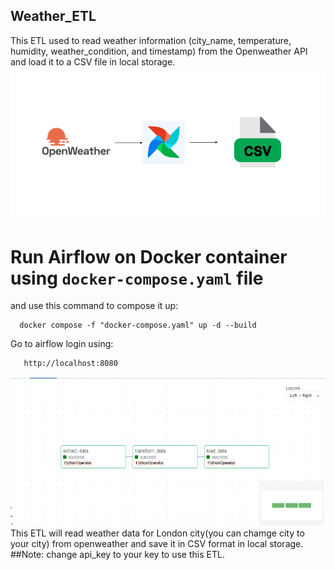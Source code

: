 ## Weather_ETL
This ETL used to read weather information (city_name, temperature, humidity, weather_condition, and timestamp) from the Openweather API and load it to a CSV file in local storage.
![Alt](https://github.com/AdanALalawni/Weather/blob/main/W-ETL.png)

# Run Airflow on Docker container using `docker-compose.yaml` file 
 and use this command to compose it up:
 
      docker compose -f "docker-compose.yaml" up -d --build 
Go to airflow login using:

       http://localhost:8080

![Alt](https://github.com/AdanALalawni/Weather/blob/main/ETL.png)
This ETL will read weather data for London city(you can chamge city to your city) from openweather and save it in CSV format in local storage. 
##Note:
change api_key to your key to use this ETL.


